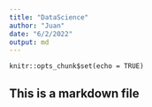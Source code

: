 ```yaml
---
title: "DataScience"
author: "Juan"
date: "6/2/2022"
output: md
---
```


```{r setup, include=FALSE}
knitr::opts_chunk$set(echo = TRUE)
```

##  This is a markdown file